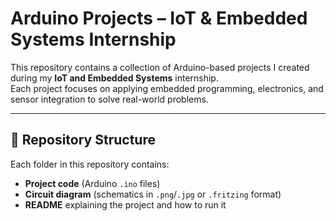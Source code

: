 # Arduino Projects – IoT & Embedded Systems Internship

This repository contains a collection of Arduino-based projects I created during my **IoT and Embedded Systems** internship.  
Each project focuses on applying embedded programming, electronics, and sensor integration to solve real-world problems.

---

## 📂 Repository Structure
Each folder in this repository contains:
- **Project code** (Arduino `.ino` files)
- **Circuit diagram** (schematics in `.png`/`.jpg` or `.fritzing` format)
- **README** explaining the project and how to run it

